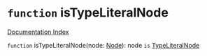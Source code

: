 # `function` isTypeLiteralNode

[Documentation Index](../README.md)

`function` isTypeLiteralNode(node: [Node](../private.interface.Node/README.md)): node `is` [TypeLiteralNode](../private.interface.TypeLiteralNode/README.md)
